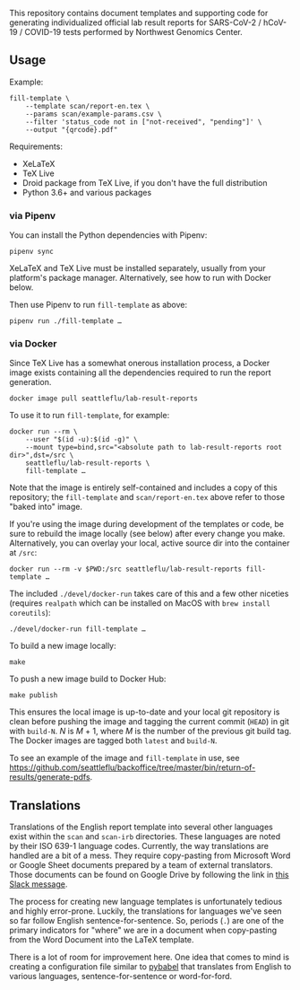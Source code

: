 This repository contains document templates and supporting code for generating
individualized official lab result reports for SARS-CoV-2 / hCoV-19 / COVID-19
tests performed by Northwest Genomics Center.

## Usage

Example:

    fill-template \
        --template scan/report-en.tex \
        --params scan/example-params.csv \
        --filter 'status_code not in ["not-received", "pending"]' \
        --output "{qrcode}.pdf"

Requirements:

  * XeLaTeX
  * TeX Live
  * Droid package from TeX Live, if you don't have the full distribution
  * Python 3.6+ and various packages

### via Pipenv

You can install the Python dependencies with Pipenv:

    pipenv sync

XeLaTeX and TeX Live must be installed separately, usually from your platform's
package manager.  Alternatively, see how to run with Docker below.

Then use Pipenv to run `fill-template` as above:

    pipenv run ./fill-template …

### via Docker

Since TeX Live has a somewhat onerous installation process, a Docker image
exists containing all the dependencies required to run the report generation.

    docker image pull seattleflu/lab-result-reports

To use it to run `fill-template`, for example:

    docker run --rm \
        --user "$(id -u):$(id -g)" \
        --mount type=bind,src="<absolute path to lab-result-reports root dir>",dst=/src \
        seattleflu/lab-result-reports \
        fill-template …

Note that the image is entirely self-contained and includes a copy of this
repository; the `fill-template` and `scan/report-en.tex` above refer to those
"baked into" image.

If you're using the image during development of the templates or code, be sure
to rebuild the image locally (see below) after every change you make.
Alternatively, you can overlay your local, active source dir into the container
at `/src`:

    docker run --rm -v $PWD:/src seattleflu/lab-result-reports fill-template …

The included `./devel/docker-run` takes care of this and a few other niceties (requires
`realpath` which can be installed on MacOS with `brew install coreutils`):

    ./devel/docker-run fill-template …

To build a new image locally:

    make

To push a new image build to Docker Hub:

    make publish

This ensures the local image is up-to-date and your local git repository is
clean before pushing the image and tagging the current commit (`HEAD`) in git
with `build-N`.  _N_ is _M_ + 1, where _M_ is the number of the previous git
build tag.  The Docker images are tagged both `latest` and `build-N`.

To see an example of the image and `fill-template` in use, see
<https://github.com/seattleflu/backoffice/tree/master/bin/return-of-results/generate-pdfs>.


## Translations

Translations of the English report template into several other languages exist within the `scan` and `scan-irb` directories.
These languages are noted by their ISO 639-1 language codes.
Currently, the way translations are handled are a bit of a mess.
They require copy-pasting from Microsoft Word or Google Sheet documents prepared by a team of external translators.
Those documents can be found on Google Drive by following the link in [this Slack message](https://seattle-flu-study.slack.com/archives/C0173B4S1LY/p1595531766289400).

The process for creating new language templates is unfortunately tedious and highly error-prone.
Luckily, the translations for languages we've seen so far follow English sentence-for-sentence.
So, periods (`.`) are one of the primary indicators for "where" we are in a document when copy-pasting from the Word Document into the LaTeX template.

There is a lot of room for improvement here.
One idea that comes to mind is creating a configuration file similar to [pybabel](http://babel.pocoo.org/en/latest/) that translates from English to various languages, sentence-for-sentence or word-for-ford.
